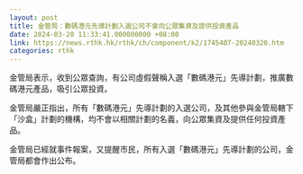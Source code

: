 ```yaml
---
layout: post
title: 金管局：數碼港元先導計劃入選公司不會向公眾集資及提供投資產品
date: 2024-03-20 11:33:41.000000000 +08:00
link: https://news.rthk.hk/rthk/ch/component/k2/1745407-20240320.htm
categories: rthk
---
```


金管局表示，收到公眾查詢，有公司虛假聲稱入選「數碼港元」先導計劃，推廣數碼港元產品，吸引公眾投資。

金管局嚴正指出，所有「數碼港元」先導計劃的入選公司，及其他參與金管局轄下「沙盒」計劃的機構，均不會以相關計劃的名義，向公眾集資及提供任何投資產品。

金管局已經就事件報案，又提醒市民，所有入選「數碼港元」先導計劃的公司，金管局都會作出公布。
